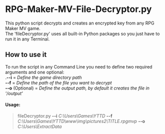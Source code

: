 # RPG-Maker-MV-File-Decryptor.py
This python script decrypts and creates an encrypted key from any RPG Maker MV game.
<br />The 'fileDecryptor.py' uses all built-in Python packages so you just have to run it in any Terminal.

## How to use it
To run the script in any Command Line you need to define two required arguments and one optional:
<br />.**--i** = _Define the game directory path_
<br />**--f** = _Define the path of the file you want to decrypt_
<br />**--o** (Optional) = _Define the output path, by default it creates the file in '/output'_

#### Usage:
>fileDecryptor.py **--i** *C:\Users\Games\YTTD* **--f** *C:\Users\Games\YTTD\www\img\pictures2\TITLE.rpgmvp* **--o** *C:\Users\ExtractData*
